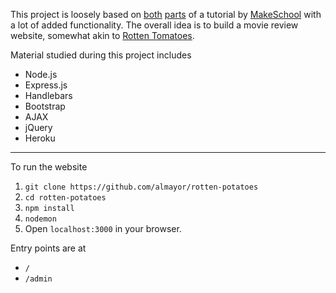This project is loosely based on [both](https://www.makeschool.com/academy/track/rotten-potatoes---movie-reviews-with-express-js) [parts](https://www.makeschool.com/academy/track/rotten-potatoes---movie-reviews-with-express-js-rge) of a tutorial by [MakeSchool](www.makeschool.com) with a lot of added functionality. The overall idea is to build a movie review website, somewhat akin to [Rotten Tomatoes](https://www.rottentomatoes.com).

Material studied during this project includes

 - Node.js
 - Express.js
 - Handlebars
 - Bootstrap
 - AJAX
 - jQuery
 - Heroku

---

To run the website
 
 1. `git clone https://github.com/almayor/rotten-potatoes`
 2. `cd rotten-potatoes`
 3. `npm install`
 4. `nodemon`
 5. Open `localhost:3000` in your browser. 

Entry points are at

- `/`
- `/admin`
